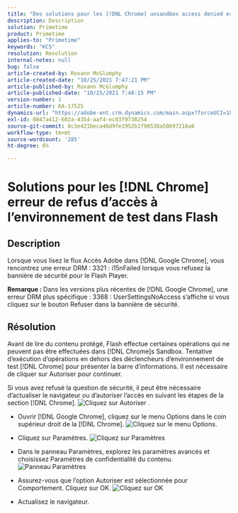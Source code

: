 ```yaml
---
title: "Des solutions pour les [!DNL Chrome] unsandbox access denied error in Flash"
description: Description
solution: Primetime
product: Primetime
applies-to: "Primetime"
keywords: "KCS"
resolution: Resolution
internal-notes: null
bug: false
article-created-by: Roxann McGlumphy
article-created-date: "10/25/2021 7:47:21 PM"
article-published-by: Roxann McGlumphy
article-published-date: "10/25/2021 7:48:15 PM"
version-number: 1
article-number: KA-17525
dynamics-url: "https://adobe-ent.crm.dynamics.com/main.aspx?forceUCI=1&pagetype=entityrecord&etn=knowledgearticle&id=6a57365a-cc35-ec11-b6e6-000d3a3485ea"
exl-id: 0847a412-602a-4354-aaf4-ec83f9738254
source-git-commit: 0c3e421beca46d9fe1952b1f98538a50697216a0
workflow-type: tm+mt
source-wordcount: '285'
ht-degree: 6%

---
```


# Solutions pour les [!DNL Chrome] erreur de refus d’accès à l’environnement de test dans Flash

## Description


Lorsque vous lisez le flux Accès Adobe dans [!DNL Google Chrome], vous rencontrez une erreur DRM : 3321 : i15nFailed lorsque vous refusez la bannière de sécurité pour le Flash Player.

<b>Remarque : </b>Dans les versions plus récentes de [!DNL Google Chrome], une erreur DRM plus spécifique : 3368 : UserSettingsNoAccess s’affiche si vous cliquez sur le bouton Refuser dans la bannière de sécurité.


## Résolution


Avant de lire du contenu protégé, Flash effectue certaines opérations qui ne peuvent pas être effectuées dans [!DNL Chrome]s Sandbox. Tentative d’exécution d’opérations en dehors des déclencheurs d’environnement de test [!DNL Chrome] pour présenter la barre d’informations. Il est nécessaire de cliquer sur Autoriser pour continuer.

Si vous avez refusé la question de sécurité, il peut être nécessaire d’actualiser le navigateur ou d’autoriser l’accès en suivant les étapes de la section [!DNL Chrome].
![Cliquez sur Autoriser .](https://helpx.adobe.com/content/dam/help/en/adobe-access/kb/error-3321/jcr%3acontent/main-pars/image/chrome_infobar.png "Cliquez sur Autoriser .")
- Ouvrir [!DNL Google Chrome], cliquez sur le menu Options dans le coin supérieur droit de la [!DNL Chrome].
   ![Cliquez sur le menu Options.](https://helpx.adobe.com/content/dam/help/en/adobe-access/kb/error-3321/jcr%3acontent/main-pars/procedure/proc_par/step_0/step_par/image/setting_menu.png "Cliquez sur le menu Options.")


- Cliquez sur Paramètres.
   ![Cliquez sur Paramètres](https://helpx.adobe.com/content/dam/help/en/adobe-access/kb/error-3321/jcr%3acontent/main-pars/procedure/proc_par/step_1/step_par/image/3.jpg "Cliquez sur Paramètres")


- Dans le panneau Paramètres, explorez les paramètres avancés et choisissez Paramètres de confidentialité du contenu.
   ![Panneau Paramètres](https://helpx.adobe.com/content/dam/help/en/adobe-access/kb/error-3321/jcr%3acontent/main-pars/procedure/proc_par/step_2/step_par/image/5.jpg "Panneau Paramètres")


- Assurez-vous que l’option Autoriser est sélectionnée pour Comportement. Cliquez sur OK.
   ![Cliquez sur OK](https://helpx.adobe.com/content/dam/help/en/adobe-access/kb/error-3321/jcr%3acontent/main-pars/procedure/proc_par/step_3/step_par/image/unsandbox_settings.png "Cliquez sur OK")


- Actualisez le navigateur.





<br><br>
